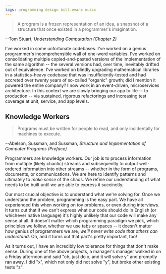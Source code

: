 ```yaml
---
tags: programming design bill-evans music
---
```


> A program is a frozen representation of an idea, a snapshot of a structure that once existed in a programmer's imagination.

--Tom Stuart, _Understanding Computation (Chapter 2)_

I've worked in some unfortunate codebases. I've worked on a genius programmer's incomprehensible wall of one-word variables. I've worked on consolidating multiple copied-and-pasted versions of the implementation of the same algorithm -- the several versions had, over time, inevitably drifted out of equivalence. I've worked on blindly upgrading mathematical libraries in a statistics-heavy codebase that was insufficiently-tested and had accreted over twenty years of so-called "organic" growth; did I mention it powered the entire company? I now work in an event-driven, microservices architecture. In this context we are slowly bringing our app to life -- to production -- via sustained, rigorous refactorings and increasing test coverage at unit, service, and app levels.

## Knowledge Workers

> Programs must be written for people to read, and only incidentally for machines to execute.

--Abelson, Sussman, and Sussman, _Structure and Implementation of Computer Programs (Preface)_

Programmers are knowledge workers. Our job is to process information from multiple (likely chaotic) streams and subsequently to output well-ordered information into other streams -- whether in the form of programs, documents, or communications. We are here to identify patterns and ultimately to _make sense_ of the chaos. We refine our understanding of what needs to be built until we are able to express it succinctly. 

Our most crucial objective is to understand what we're solving for. Once we understand the problem, programming is the easy part. We have all experienced this when working on toy problems, or even during interviews.  It turns out that if we can't express what our code should do in English (or whichever native language) it's highly unlikely that our code will make any sense at all. It doesn't matter which programming paradigm we pick, which principles we follow, whether we use tabs or spaces -- it doesn't matter how genius of programmers we are, _we'll never write code that others can understand_. Oh, and it turns out that part's pretty important, too! 

As it turns out, I have an incredibly low tolerance for things that don't make sense. During one of the above projects, a manager's manager walked in on a Friday afternoon and said "oh, just do x, and it will solve y" and promptly ran away. I did "x", which not only did not solve "y", but broke other existing tests "z".
